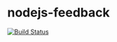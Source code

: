 # nodejs-feedback
[![Build Status](https://travis-ci.org/itssuyog96/nodejs-feedback.svg?branch=master)](https://travis-ci.org/itssuyog96/nodejs-feedback)
